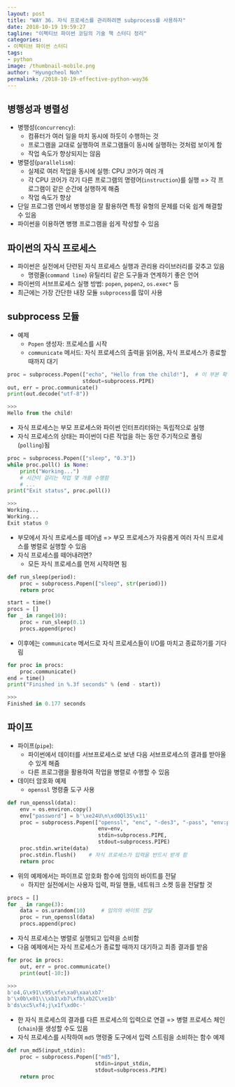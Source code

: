 ```yaml
---
layout: post
title: "WAY 36. 자식 프로세스를 관리하려면 subprocess를 사용하자"
date: 2018-10-19 19:59:27
tagline: "이펙티브 파이썬 코딩의 기술 책 스터디 정리"
categories:
- 이펙티브 파이썬 스터디
tags:
- python
image: /thumbnail-mobile.png
author: "Hyungcheol Noh"
permalink: /2018-10-19-effective-python-way36
---
```


## 병행성과 병렬성
- 병행성(`concurrency`):
  - 컴퓨터가 여러 일을 마치 동시에 하듯이 수행하는 것
  - 프로그램을 교대로 실행하여 프로그램들이 동시에 실행하는 것처럼 보이게 함
  - 작업 속도가 향상되지는 않음
- 병렬성(`parallelism`):
  - 실제로 여러 작업을 동시에 실행: CPU 코어가 여러 개
  - 각 CPU 코어가 각기 다른 프로그램의 명령어(`instruction`)를 실행 => 각 프로그램이 같은 순간에 실행하게 해줌
  - 작업 속도가 향상
- 단일 프로그램 안에서 병행성을 잘 활용하면 특정 유형의 문제를 더욱 쉽게 해결할 수 있음
- 파이썬을 이용하면 병행 프로그램을 쉽게 작성할 수 있음

## 파이썬의 자식 프로세스
- 파이썬은 실전에서 단련된 자식 프로세스 실행과 관리용 라이브러리를 갖추고 있음
  - 명령줄(`command line`) 유틸리티 같은 도구들과 연계하기 좋은 언어
- 파이썬의 서브프로세스 실행 방법: `popen`, `popen2`, `os.exec*` 등
- 최근에는 가장 간단한 내장 모듈 `subprocess`를 많이 사용

## subprocess 모듈
- 예제
  - `Popen` 생성자: 프로세스를 시작
  - `communicate` 메서드: 자식 프로세스의 출력을 읽어옴, 자식 프로세스가 종료할 때까지 대기

```python
proc = subprocess.Popen(["echo", "Hello from the child!"],  # 이 부분 확인 필요: 쉘 스크립트
                        stdout=subprocess.PIPE)
out, err = proc.communicate()
print(out.decode("utf-8"))

>>>
Hello from the child!
```

- 자식 프로세스는 부모 프로세스와 파이썬 인터프리터와는 독립적으로 실행
- 자식 프로세스의 상태는 파이썬이 다른 작업을 하는 동안 주기적으로 폴링(`polling`)됨

```python
proc = subprocess.Popen(["sleep", "0.3"])
while proc.poll() is None:
    print("Working...")
    # 시간이 걸리는 작업 몇 개를 수행함
    # ...
print("Exit status", proc.poll())

>>>
Working...
Working...
Exit status 0
```

- 부모에서 자식 프로세스를 떼어냄 => 부모 프로세스가 자유롭게 여러 자식 프로세스를 병렬로 실행할 수 있음
- 자식 프로세스를 떼어내려면?
  - 모든 자식 프로세스를 먼저 시작하면 됨

```python
def run_sleep(period):
    proc = subprocess.Popen(["sleep", str(period)])
    return proc

start = time()
procs = []
for _ in range(10):
    proc = run_sleep(0.1)
    procs.append(proc)
```

- 이후에는 `communicate` 메서드로 자식 프로세스들이 I/O를 마치고 종료하기를 기다림

```python
for proc in procs:
    proc.communicate()
end = time()
print("Finished in %.3f seconds" % (end - start))

>>>
Finished in 0.177 seconds
```

## 파이프
- 파이프(`pipe`):
  - 파이썬에서 데이터를 서브프로세스로 보낸 다음 서브프로세스의 결과를 받아올 수 있게 해줌
  - 다른 프로그램을 활용하여 작업을 병렬로 수행할 수 있음
- 데이터 암호화 예제
  - `openssl` 명령줄 도구 사용

```python
def run_openssl(data):
    env = os.environ.copy()
    env["password"] = b'\xe24U\n\xd0Ql3S\x11'
    proc = subprocess.Popen(["openssl", "enc", "-des3", "-pass", "env:password"],
                             env=env,
                             stdin=subprocess.PIPE,
                             stdout=subprocess.PIPE)
    proc.stdin.write(data)
    proc.stdin.flush()    # 자식 프로세스가 입력을 반드시 받게 함
    return proc
```

- 위의 예제에서는 파이프로 암호화 함수에 임의의 바이트를 전달
  - 하지만 실전에서는 사용자 입력, 파일 핸들, 네트워크 소켓 등을 전달할 것

```python
procs = []
for _ in range(3):
    data = os.urandom(10)     # 임의의 바이트 전달
    proc = run_openssl(data)
    procs.append(proc)
```

- 자식 프로세스는 병렬로 실행되고 입력을 소비함
- 다음 예제에서는 자식 프로세스가 종료할 때까지 대기하고 최종 결과를 받음

```python
for proc in procs:
    out, err = proc.communicate()
    print(out[-10:])

>>>
b'o4,G\x91\x95\xfe\xa0\xaa\xb7'
b'\x0b\x01\\\xb1\xb7\xfb\xb2C\xe1b'
b'ds\xc5\xf4;j\x1f\xd0c-'
```

- 한 자식 프로세스의 결과를 다른 프로세스의 입력으로 연결 => 병렬 프로세스 체인(`chain`)을 생성할 수도 있음
- 자식 프로세스를 시작하여 `md5` 명령줄 도구에서 입력 스트림을 소비하는 함수 예제

```python
def run_md5(input_stdin):
    proc = subprocess.Popen(["md5"],
                            stdin=input_stdin,
                            stdout=subprocess.PIPE)
    return proc
```
